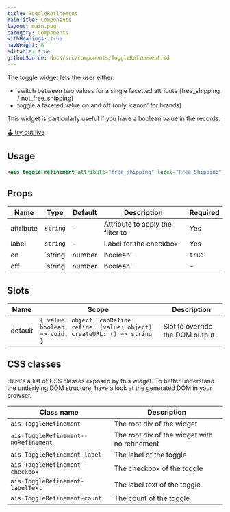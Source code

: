 ```yaml
---
title: ToggleRefinement
mainTitle: Components
layout: main.pug
category: Components
withHeadings: true
navWeight: 6
editable: true
githubSource: docs/src/components/ToggleRefinement.md
---
```


The toggle widget lets the user either:

* switch between two values for a single facetted attribute (free_shipping / not_free_shipping)
* toggle a faceted value on and off (only ‘canon’ for brands)

This widget is particularly useful if you have a boolean value in the records.

<a class="btn btn-static-theme" href="stories/?selectedKind=ToggleRefinement">🕹 try out live</a>

## Usage

```html
<ais-toggle-refinement attribute="free_shipping" label="Free Shipping" />
```

## Props

Name | Type | Default | Description | Required
---|---|---|---|---
attribute | `string` | - | Attribute to apply the filter to | Yes
label | `string` | - | Label for the checkbox | Yes
on | `string | number | boolean` | `true` | Refinement to enable if this widget is checked | -
off | `string | number | boolean` | - | Refinement to enable if this widget is not checked | -

## Slots

Name | Scope | Description
---|---|---
default | `{ value: object, canRefine: boolean, refine: (value: object) => void, createURL: () => string }` | Slot to override the DOM output

## CSS classes

Here's a list of CSS classes exposed by this widget. To better understand the underlying DOM structure, have a look at the generated DOM in your browser.

Class name | Description
---|---
`ais-ToggleRefinement` | The root div of the widget
`ais-ToggleRefinement--noRefinement` | The root div of the widget with no refinement
`ais-ToggleRefinement-label` | The label of the toggle
`ais-ToggleRefinement-checkbox` | The checkbox of the toggle
`ais-ToggleRefinement-labelText` | The label text of the toggle
`ais-ToggleRefinement-count` | The count of the toggle
